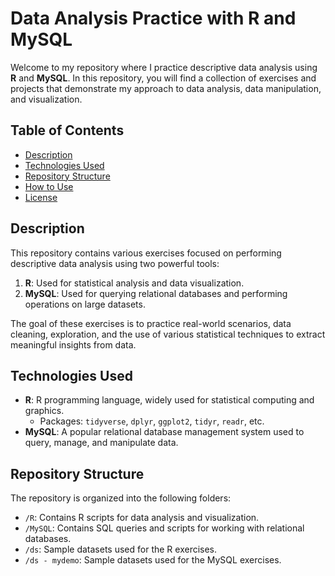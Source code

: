 # Data Analysis Practice with R and MySQL

Welcome to my repository where I practice descriptive data analysis using **R** and **MySQL**. In this repository, you will find a collection of exercises and projects that demonstrate my approach to data analysis, data manipulation, and visualization.

## Table of Contents

- [Description](#description)
- [Technologies Used](#technologies-used)
- [Repository Structure](#repository-structure)
- [How to Use](#how-to-use)
- [License](#license)

## Description

This repository contains various exercises focused on performing descriptive data analysis using two powerful tools:
1. **R**: Used for statistical analysis and data visualization.
2. **MySQL**: Used for querying relational databases and performing operations on large datasets.

The goal of these exercises is to practice real-world scenarios, data cleaning, exploration, and the use of various statistical techniques to extract meaningful insights from data.

## Technologies Used

- **R**: R programming language, widely used for statistical computing and graphics.
  - Packages: `tidyverse`, `dplyr`, `ggplot2`, `tidyr`, `readr`, etc.
- **MySQL**: A popular relational database management system used to query, manage, and manipulate data.

## Repository Structure

The repository is organized into the following folders:

- `/R`: Contains R scripts for data analysis and visualization.
- `/MySQL`: Contains SQL queries and scripts for working with relational databases.
- `/ds`: Sample datasets used for the R exercises.
- `/ds - mydemo`: Sample datasets used for the MySQL exercises.

